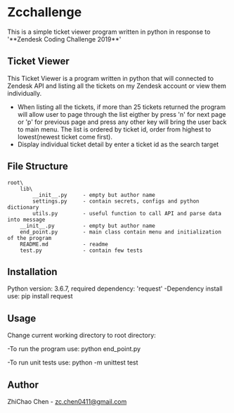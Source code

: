 # Zcchallenge
<p>This is a simple ticket viewer program written in python in response to '**Zendesk Coding Challenge 2019**'</p>


## Ticket Viewer
This Ticket Viewer is a program written in python that will connected to Zendesk API and listing all the tickets on my Zendesk account or view them individually.
- When listing all the tickets, if more than 25 tickets returned the program will allow user to page through the list eigther by press 'n' for next page or 'p' for previous page and press any other key will bring the user back to main menu. The list is ordered by ticket id, order from highest to lowest(newest ticket come first).
- Display individual ticket detail by enter a ticket id as the search target

## File Structure
    root\
        lib\
            __init__.py     - empty but author name
            settings.py     - contain secrets, configs and python dictionary
            utils.py        - useful function to call API and parse data into message
        __init__.py         - empty but author name
        end_point.py        - main class contain menu and initialization of the program
        README.md           - readme
        test.py             - contain few tests

## Installation
Python version: 3.6.7, required dependency: 'request'
-Dependency install use:
        pip install request

## Usage
<p>Change current working directory to root directory:</p>
-To run the program use:
        python end_point.py

-To run unit tests use:
        python -m unittest test

## Author
ZhiChao Chen - zc.chen0411@gmail.com